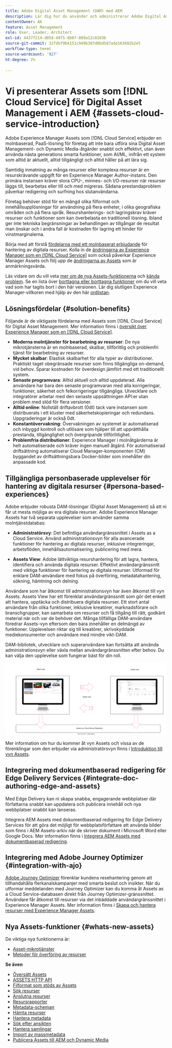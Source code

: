 ```yaml
---
title: Adobe Digital Asset Management (DAM) med AEM
description: Lär dig hur du använder och administrerar Adobe Digital Asset Management (DAM) med Experience Manager Assets as a Cloud Service.
contentOwner: AK
feature: Asset Management
role: User, Leader, Architect
exl-id: 4437f214-d058-4975-8b8f-869a12c8103b
source-git-commit: 32fdbf9b4151c949b307d8bd587ade163682b2e5
workflow-type: tm+mt
source-wordcount: '927'
ht-degree: 2%

---
```



# Vi presenterar Assets som [!DNL Cloud Service] för Digital Asset Management i AEM {#assets-cloud-service-introduction}

<!-- Need review information from gklebus -->

Adobe Experience Manager Assets som [!DNL Cloud Service] erbjuder en molnbaserad, PaaS-lösning för företag att inte bara utföra sina Digital Asset Management- och Dynamic Media-åtgärder snabbt och effektivt, utan även använda nästa generations smarta funktioner, som AI/ML, inifrån ett system som alltid är aktuellt, alltid tillgängligt och alltid håller på att lära sig.

Samtidig inmatning av många resurser eller komplexa resurser är en resurskrävande uppgift för en Experience Manager Author-instans. Den primära instansen kräver stora CPU-, minnes- och I/O-resurser när resurser läggs till, bearbetas eller till och med migreras. Sådana prestandaproblem påverkar redigering och surfning hos slutanvändarna.

Företag behöver stöd för en mängd olika filformat och innehållsupplösningar för användning på flera enheter, i olika geografiska områden och på flera språk. Resurshanterings- och lagringskrav kräver resurser och funktioner som kan överbelasta en traditionell lösning. Ibland ger inte tekniska begränsningar av behandlingen av tillgångar de resultat man önskar och i andra fall är kostnaden för lagring ett hinder för vinstmarginalerna.

Börja med att förstå [fördelarna med ett molnbaserat erbjudande](#solution-benefits) för hantering av digitala resurser. Kolla in de [ändringarna av Experience Manager som en [!DNL Cloud Service]](/help/release-notes/aem-cloud-changes.md) som också påverkar Experience Manager Assets och följ upp de [ändringarna av Assets](/help/assets/assets-cloud-changes.md) som är anmärkningsvärda.

Läs vidare om du vill veta [mer om de nya Assets-funktionerna](#whats-new-assets) och [kända problem](/help/release-notes/maintenance/latest.md). Se en lista över [borttagna eller borttagna funktioner](/help/release-notes/deprecated-removed-features.md) om du vill veta vad som har tagits bort i den här versionen. Lär dig slutligen Experience Manager-villkoren med hjälp av den här [ordlistan](/help/overview/terminology.md).

## Lösningsfördelar {#solution-benefits}

Följande är de viktigaste fördelarna med Assets som [!DNL Cloud Service] för Digital Asset Management. Mer information finns i [översikt över Experience Manager som en [!DNL Cloud Service]](/help/overview/introduction.md).

* **Moderna molntjänster för bearbetning av resurser**: De nya mikrotjänsterna är en molnbaserad, skalbar, tillförlitlig och problemfri tjänst för bearbetning av resurser.
* **Mycket skalbar**: Elastisk skalbarhet för alla typer av distributioner. Praktiskt taget obegränsade resurser som finns tillgängliga on-demand, vid behov. Sparar kostnaden för överdesign jämfört med ett traditionellt system.
* **Senaste programvara**: Alltid aktuell och alltid uppdaterad. Alla användare har bara den senaste programvaran med alla korrigeringar, funktioner, säkerhet och felkorrigeringar tillgängliga. Utvecklare och integratörer arbetar med den senaste uppsättningen API:er utan problem med stöd för flera versioner.
* **Alltid online**: Nollställ driftavbrott (0dt) tack vare instansen som distribuerats i ett kluster med säkerhetskopieringar och redundans. Uppgraderingar är också 0dt.
* **Konstantövervakning**: Övervakningen av systemet är automatiserad och inbyggd kontroll och utlösare som hjälper till att upprätthålla prestanda, tillgänglighet och övergripande tillförlitlighet.
* **Problemfria distributioner**: Experience Manager i molnåtgärderna är helt automatiserade och kräver ingen manuell åtgärd. För automatiserad driftsättning automatiserar Cloud Manager-komponenten (CM) byggandet av driftsättningsbara Docker-bilder som innehåller din anpassade kod.

## Tillgängliga personbaserade upplevelser för hantering av digitala resurser {#persona-based-experiences}

Adobe erbjuder robusta DAM-lösningar (Digital Asset Management) så att ni får ut mesta möjliga av era digitala resurser. Adobe Experience Manager Assets har två separata upplevelser som använder samma molntjänstdatabas:

* **Administratörsvy**: Det befintliga användargränssnittet i Assets as a Cloud Service. Använd administrationsvyn för alla avancerade funktioner för hantering av digitala resurser, inklusive integreringar, arbetsflöden, innehållsautomatisering, publicering med mera.

* **Assets View**: Adobe lättviktiga resurshantering för att lagra, hantera, identifiera och använda digitala resurser. Effektivt användargränssnitt med viktiga funktioner för hantering av digitala resurser. Utformad för enklare DAM-användare med fokus på överföring, metadatahantering, sökning, hämtning och delning.

Användare som har åtkomst till administrationsvyn har även åtkomst till vyn Assets. Assets View har ett förenklat användargränssnitt som gör det enkelt att hantera, upptäcka och distribuera digitala resurser. Ett stort antal användare från olika funktioner, inklusive kreatörer, marknadsförare och branschgrupper, kan samarbeta om resurser och få tillgång till rätt, godkänt material när och var de behöver det. Många tillfälliga DAM-användare föredrar Assets-vyn eftersom den bara innehåller en delmängd av funktioner. Upplevelsen riktar sig till kreatörer, skrivskyddade mediekonsumenter och användare med mindre vikt-DAM.

DAM-bibliotek, utvecklare och superanvändare kan fortsätta att använda administrationsvyn eller växla mellan användargränssnitten efter behov. Du kan välja den upplevelse som fungerar bäst för din roll.

![add-tags](assets/newui-overview.svg)

Mer information om hur du kommer åt vyn Assets och vissa av de förenklingar som den erbjuder via administratörsvyn finns i [Introduktion till vyn Assets](/help/assets/assets-view-introduction.md).

## Integrering med dokumentbaserad redigering för Edge Delivery Services {#integrate-doc-authoring-edge-and-assets}

Med Edge Delivery kan ni skapa snabba, engagerande webbplatser där författarna snabbt kan uppdatera och publicera innehåll och nya webbplatser snabbt kan lanseras.

Integrera AEM Assets med dokumentbaserad redigering för Edge Delivery Services för att göra det möjligt för webbplatsförfattare att använda bilder som finns i AEM Assets-arkiv när de skriver dokument i Microsoft Word eller Google Docs. Mer information finns i [Integrera AEM Assets med dokumentbaserad redigering](/help/edge/using.md#integrate-assets-edge).

## Integrering med Adobe Journey Optimizer {#integration-with-ajo}

[Adobe Journey Optimizer](https://business.adobe.com/products/journey-optimizer/adobe-journey-optimizer.html) förenklar kundens resehantering genom att tillhandahålla flerkanalskampanjer med smarta beslut och insikter. När du utformar meddelanden med Journey Optimizer kan du komma åt Assets as a Cloud Service-databasen direkt från Journey Optimizer-gränssnittet. Användare får åtkomst till resurser via det inbäddade användargränssnittet i Experience Manager Assets. Mer information finns i [Skapa och hantera resurser med Experience Manager Assets](https://experienceleague.adobe.com/docs/journey-optimizer/using/content-management/assets-images/assets.html).

## Nya Assets-funktioner {#whats-new-assets}

De viktiga nya funktionerna är:

* [Asset-mikrotjänster](/help/assets/asset-microservices-overview.md)
* [Metoder för överföring av resurser](/help/assets/add-assets.md)

**Se även**

* [Översätt Assets](translate-assets.md)
* [ASSETS HTTP API](mac-api-assets.md)
* [Filformat som stöds av Assets](file-format-support.md)
* [Sök resurser](search-assets.md)
* [Anslutna resurser](use-assets-across-connected-assets-instances.md)
* [Resursrapporter](asset-reports.md)
* [Metadata-scheman](metadata-schemas.md)
* [Hämta resurser](download-assets-from-aem.md)
* [Hantera metadata](manage-metadata.md)
* [Sök efter ansikten](search-facets.md)
* [Hantera samlingar](manage-collections.md)
* [Import av massmetadata](metadata-import-export.md)
* [Publicera Assets till AEM och Dynamic Media](/help/assets/publish-assets-to-aem-and-dm.md)
